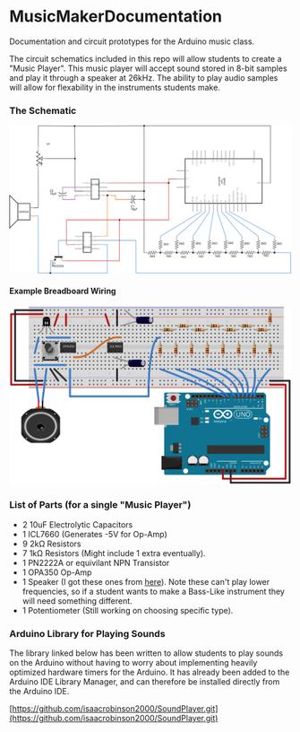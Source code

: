 # MusicMakerDocumentation
Documentation and circuit prototypes for the Arduino music class.

The circuit schematics included in this repo will allow students
to create a "Music Player". This music player will accept sound 
stored in 8-bit samples and play it through a speaker at 26kHz. 
The ability to play audio samples will allow for 
flexability in the instruments students make.

### The Schematic
![Speaker Driver Schematic](AudioPlayer_schem.svg)

#### Example Breadboard Wiring
![Speaker Driver Breadboard Example Wiring](AudioPlayer_bb.svg)

### List of Parts (for a single "Music Player")
 - 2 10uF Electrolytic Capacitors
 - 1 ICL7660 (Generates -5V for Op-Amp)
 - 9 2kΩ Resistors
 - 7 1kΩ Resistors (Might include 1 extra eventually).
 - 1 PN2222A or equivilant NPN Transistor
 - 1 OPA350 Op-Amp
 - 1 Speaker (I got these ones from [here](https://www.amazon.com/Yootop-Internal-Magnet-Loudspeaker-Speaker/dp/B07FMR5JGX/ref=sr_1_4?dchild=1&keywords=arduino+speaker&qid=1598312315&sr=8-4)).
   Note these can't play lower frequencies, so if a student wants to make a Bass-Like instrument they will need something different.
 - 1 Potentiometer (Still working on choosing specific type).
 
### Arduino Library for Playing Sounds
The library linked below has been written to allow students to play sounds on the Arduino without having
to worry about implementing heavily optimized hardware timers for the Arduino. It has already been added
to the Arduino IDE Library Manager, and can therefore be installed directly from the Arduino IDE.

[https://github.com/isaacrobinson2000/SoundPlayer.git](https://github.com/isaacrobinson2000/SoundPlayer.git)
 
